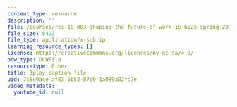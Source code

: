 ```yaml
---
content_type: resource
description: ''
file: /courses/res-15-003-shaping-the-future-of-work-15-662x-spring-2016/7c8e9aceaf835b5287c91a089a02fc7e_8MLEYc3PLUc.vtt
file_size: 8493
file_type: application/x-subrip
learning_resource_types: []
license: https://creativecommons.org/licenses/by-nc-sa/4.0/
ocw_type: OCWFile
resourcetype: Other
title: 3play caption file
uid: 7c8e9ace-af83-5b52-87c9-1a089a02fc7e
video_metadata:
  youtube_id: null
---
```


